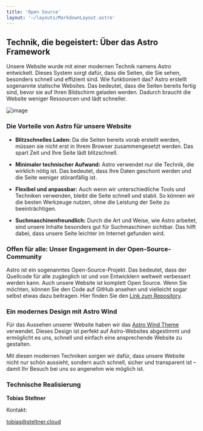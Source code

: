 ```yaml
---
title: 'Open Source'
layout: '~/layouts/MarkdownLayout.astro'
---
```


## Technik, die begeistert: Über das Astro Framework

Unsere Website wurde mit einer modernen Technik namens Astro entwickelt. Dieses System sorgt dafür, dass die Seiten, die Sie sehen, besonders schnell und effizient sind. Wie funktioniert das? Astro erstellt sogenannte statische Websites. Das bedeutet, dass die Seiten bereits fertig sind, bevor sie auf Ihren Bildschirm geladen werden. Dadurch braucht die Website weniger Ressourcen und lädt schneller.

![image](https://pustekuchen-xanten.de/images/code.png)

### Die Vorteile von Astro für unsere Website

- **Blitzschnelles Laden:** Da die Seiten bereits vorab erstellt werden, müssen sie nicht erst in Ihrem Browser zusammengesetzt werden. Das spart Zeit und Ihre Seite lädt blitzschnell.

- **Minimaler technischer Aufwand:** Astro verwendet nur die Technik, die wirklich nötig ist. Das bedeutet, dass Ihre Daten geschont werden und die Seite weniger störanfällig ist.

- **Flexibel und anpassbar:** Auch wenn wir unterschiedliche Tools und Techniken verwenden, bleibt die Seite schnell und stabil. So können wir die besten Werkzeuge nutzen, ohne die Leistung der Seite zu beeinträchtigen.

- **Suchmaschinenfreundlich:** Durch die Art und Weise, wie Astro arbeitet, sind unsere Inhalte besonders gut für Suchmaschinen sichtbar. Das hilft dabei, dass unsere Seite leichter im Internet gefunden wird.

### Offen für alle: Unser Engagement in der Open-Source-Community

Astro ist ein sogenanntes Open-Source-Projekt. Das bedeutet, dass der Quellcode für alle zugänglich ist und von Entwicklern weltweit verbessert werden kann. Auch unsere Website ist komplett Open Source. Wenn Sie möchten, können Sie den Code auf GitHub ansehen und vielleicht sogar selbst etwas dazu beitragen. Hier finden Sie den [Link zum Repository](https://github.com/Pustekuchen-Xanten/astro-website).

### Ein modernes Design mit Astro Wind

Für das Aussehen unserer Website haben wir das [Astro Wind Theme](https://onwidget.com/) verwendet. Dieses Design ist perfekt auf Astro-Websites abgestimmt und ermöglicht es uns, schnell und einfach eine ansprechende Website zu gestalten.

Mit diesen modernen Techniken sorgen wir dafür, dass unsere Website nicht nur schön aussieht, sondern auch schnell, sicher und transparent ist – damit Ihr Besuch bei uns so angenehm wie möglich ist.

### Technische Realisierung

**Tobias Steltner**

Kontakt:

[tobias@steltner.cloud](mailto:tobias@steltner.cloud)
